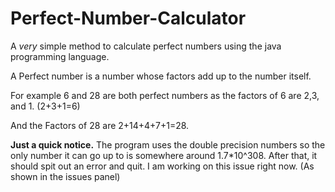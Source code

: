 # Perfect-Number-Calculator
A *very* simple method to calculate perfect numbers using the java programming language.

A Perfect number is a number whose factors add up to the number itself.

For example 6 and 28 are both perfect numbers as the factors of 6 are 2,3, and 1. (2+3+1=6)

And the Factors of 28 are 2+14+4+7+1=28.

**Just a quick notice.**
The program uses the double precision numbers so the only number it can go up to is somewhere around 1.7*10^308. After that, it should spit out an error and quit. I am working on this issue right now. (As shown in the issues panel)

